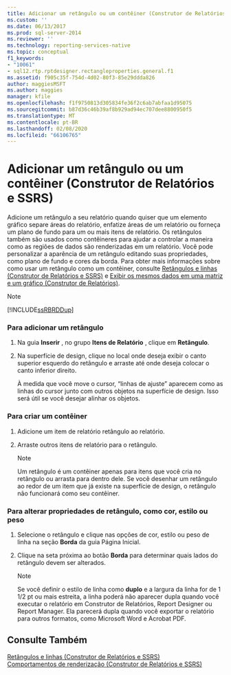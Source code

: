 ```yaml
---
title: Adicionar um retângulo ou um contêiner (Construtor de Relatórios e SSRS) | Microsoft Docs
ms.custom: ''
ms.date: 06/13/2017
ms.prod: sql-server-2014
ms.reviewer: ''
ms.technology: reporting-services-native
ms.topic: conceptual
f1_keywords:
- "10061"
- sql12.rtp.rptdesigner.rectangleproperties.general.f1
ms.assetid: f905c35f-754d-4d02-80f3-85e29ddda826
author: maggiesMSFT
ms.author: maggies
manager: kfile
ms.openlocfilehash: f1f9750813d305834fe36f2c6ab7abfaa1d95075
ms.sourcegitcommit: b87d36c46b39af8b929ad94ec707dee8800950f5
ms.translationtype: MT
ms.contentlocale: pt-BR
ms.lasthandoff: 02/08/2020
ms.locfileid: "66106765"
---
```

# <a name="add-a-rectangle-or-container-report-builder-and-ssrs"></a>Adicionar um retângulo ou um contêiner (Construtor de Relatórios e SSRS)
  Adicione um retângulo a seu relatório quando quiser que um elemento gráfico separe áreas do relatório, enfatize áreas de um relatório ou forneça um plano de fundo para um ou mais itens de relatório. Os retângulos também são usados como contêineres para ajudar a controlar a maneira como as regiões de dados são renderizadas em um relatório. Você pode personalizar a aparência de um retângulo editando suas propriedades, como plano de fundo e cores da borda. Para obter mais informações sobre como usar um retângulo como um contêiner, consulte [Retângulos e linhas &#40;Construtor de Relatórios e SSRS&#41;](rectangles-and-lines-report-builder-and-ssrs.md) e [Exibir os mesmos dados em uma matriz e um gráfico &#40;Construtor de Relatórios&#41;](display-the-same-data-on-a-matrix-and-a-chart-report-builder.md).  
  
> [!NOTE]  
>  [!INCLUDE[ssRBRDDup](../../includes/ssrbrddup-md.md)]  
  
### <a name="to-add-a-rectangle"></a>Para adicionar um retângulo  
  
1.  Na guia **Inserir** , no grupo **Itens de Relatório** , clique em **Retângulo**.  
  
2.  Na superfície de design, clique no local onde deseja exibir o canto superior esquerdo do retângulo e arraste até onde deseja colocar o canto inferior direito.  
  
     À medida que você move o cursor, “linhas de ajuste” aparecem como as linhas do cursor junto com outros objetos na superfície de design. Isso será útil se você desejar alinhar os objetos.  
  
### <a name="to-create-a-container"></a>Para criar um contêiner  
  
1.  Adicione um item de relatório retângulo ao relatório.  
  
2.  Arraste outros itens de relatório para o retângulo.  
  
    > [!NOTE]  
    >  Um retângulo é um contêiner apenas para itens que você cria no retângulo ou arrasta para dentro dele. Se você desenhar um retângulo ao redor de um item que já existe na superfície de design, o retângulo não funcionará como seu contêiner.  
  
### <a name="to-change-rectangle-properties-such-as-color-style-or-weight"></a>Para alterar propriedades de retângulo, como cor, estilo ou peso  
  
1.  Selecione o retângulo e clique nas opções de cor, estilo ou peso de linha na seção **Borda** da guia Página Inicial.  
  
2.  Clique na seta próxima ao botão **Borda** para determinar quais lados do retângulo devem ser alterados.  
  
    > [!NOTE]  
    >  Se você definir o estilo de linha como **duplo** e a largura da linha for de 1 1/2 pt ou mais estreita, a linha poderá não aparecer dupla quando você executar o relatório em Construtor de Relatórios, Report Designer ou Report Manager. Ela parecerá dupla quando você exportar o relatório para outros formatos, como Microsoft Word e Acrobat PDF.  
  
## <a name="see-also"></a>Consulte Também  
 [Retângulos e linhas &#40;Construtor de Relatórios e SSRS&#41;](rectangles-and-lines-report-builder-and-ssrs.md)   
 [Comportamentos de renderização &#40;Construtor de Relatórios e SSRS&#41;](rendering-behaviors-report-builder-and-ssrs.md)  
  
  
